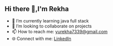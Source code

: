 ## Hi there 👋,I'm Rekha

- 🌱 I’m currently learning java full stack
- 👯 I’m looking to collaborate on projects
- 📫 How to reach me: yurekha7339@gmail.com
-  🌐 Connect with me:
  [LinkedIn](www.linkedin.com/in/rekha-patamsetti-305bb0258)
  


